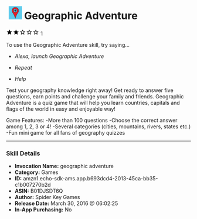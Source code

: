 # &nbsp;<img src="skill_icon" alt="Geographic Adventure icon" width="36"> Geographic Adventure
![2 stars](../../images/ic_star_black_18dp_1x.png)![2 stars](../../images/ic_star_black_18dp_1x.png)![2 stars](../../images/ic_star_border_black_18dp_1x.png)![2 stars](../../images/ic_star_border_black_18dp_1x.png)![2 stars](../../images/ic_star_border_black_18dp_1x.png) 1

To use the Geographic Adventure skill, try saying...

* *Alexa, launch Geographic  Adventure*

* *Repeat*

* *Help*

Test your geography knowledge right away! Get ready to answer five questions, earn points and challenge your family and friends. Geographic Adventure is a quiz game that will help you learn countries, capitals and flags of the world in easy and enjoyable way!

Game Features:
-More than 100 questions
-Choose the correct answer among 1, 2, 3 or 4!
-Several categories (cities, mountains, rivers, states etc.)
-Fun mini game for all fans of geography quizzes

***

### Skill Details

* **Invocation Name:** geographic adventure
* **Category:** Games
* **ID:** amzn1.echo-sdk-ams.app.b693dcd4-2013-45ca-bb35-c1b007270b2d
* **ASIN:** B01DJSDT6Q
* **Author:** Spider Key Games
* **Release Date:** March 30, 2016 @ 06:02:25
* **In-App Purchasing:** No
